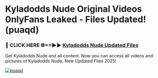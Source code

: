 # Kyladodds Nude Original Videos 0nlyFans Leaked - Files Updated! (puaqd)

<h3>🔴 CLICK HERE 🌐==►► <a href="https://tinyurl.com/5h6xmrr3" rel="nofollow">Kyladodds Nude Updated Files</a></h3>

Get Kyladodds Nude and all content. Now you can access all videos and pictures of Kyladodds Nude. New Updated Files 2025!

[![puaqd](https://i.imgur.com/KVD873Z.gif)](https://tinyurl.com/5h6xmrr3)
